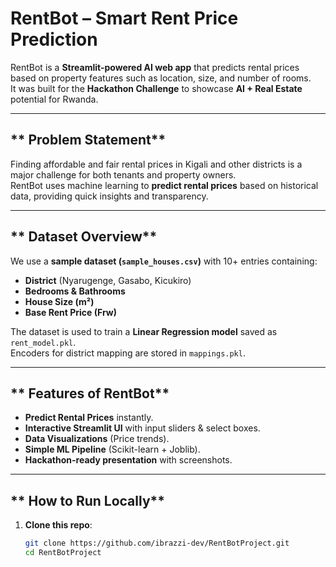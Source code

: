 #  RentBot – Smart Rent Price Prediction

RentBot is a **Streamlit-powered AI web app** that predicts rental prices based on property features such as location, size, and number of rooms.  
It was built for the **Hackathon Challenge** to showcase **AI + Real Estate** potential for Rwanda.

---

## ** Problem Statement**
Finding affordable and fair rental prices in Kigali and other districts is a major challenge for both tenants and property owners.  
RentBot uses machine learning to **predict rental prices** based on historical data, providing quick insights and transparency.

---

## ** Dataset Overview**
We use a **sample dataset (`sample_houses.csv`)** with 10+ entries containing:
- **District** (Nyarugenge, Gasabo, Kicukiro)
- **Bedrooms & Bathrooms**
- **House Size (m²)**
- **Base Rent Price (Frw)**

The dataset is used to train a **Linear Regression model** saved as `rent_model.pkl`.  
Encoders for district mapping are stored in `mappings.pkl`.

---

## ** Features of RentBot**
- **Predict Rental Prices** instantly.
- **Interactive Streamlit UI** with input sliders & select boxes.
- **Data Visualizations** (Price trends).
- **Simple ML Pipeline** (Scikit-learn + Joblib).
- **Hackathon-ready presentation** with screenshots.

---

## ** How to Run Locally**
1. **Clone this repo**:
   ```bash
   git clone https://github.com/ibrazzi-dev/RentBotProject.git
   cd RentBotProject
